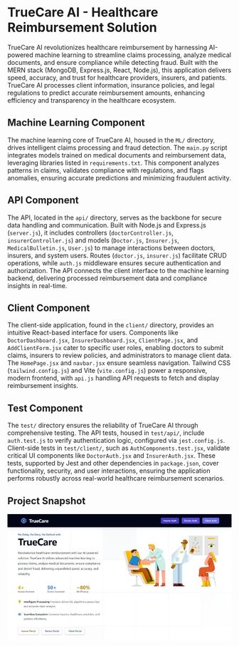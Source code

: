 # TrueCare AI - Healthcare Reimbursement Solution

TrueCare AI revolutionizes healthcare reimbursement by harnessing AI-powered machine learning to streamline claims processing, analyze medical documents, and ensure compliance while detecting fraud. Built with the MERN stack (MongoDB, Express.js, React, Node.js), this application delivers speed, accuracy, and trust for healthcare providers, insurers, and patients. TrueCare AI processes client information, insurance policies, and legal regulations to predict accurate reimbursement amounts, enhancing efficiency and transparency in the healthcare ecosystem.

## Machine Learning Component

The machine learning core of TrueCare AI, housed in the `ML/` directory, drives intelligent claims processing and fraud detection. The `main.py` script integrates models trained on medical documents and reimbursement data, leveraging libraries listed in `requirements.txt`. This component analyzes patterns in claims, validates compliance with regulations, and flags anomalies, ensuring accurate predictions and minimizing fraudulent activity.

## API Component

The API, located in the `api/` directory, serves as the backbone for secure data handling and communication. Built with Node.js and Express.js (`server.js`), it includes controllers (`doctorController.js`, `insurerController.js`) and models (`Doctor.js`, `Insurer.js`, `MedicalBulletin.js`, `User.js`) to manage interactions between doctors, insurers, and system users. Routes (`doctor.js`, `insurer.js`) facilitate CRUD operations, while `auth.js` middleware ensures secure authentication and authorization. The API connects the client interface to the machine learning backend, delivering processed reimbursement data and compliance insights in real-time.

## Client Component

The client-side application, found in the `client/` directory, provides an intuitive React-based interface for users. Components like `DoctorDashboard.jsx`, `InsurerDashboard.jsx`, `ClientPage.jsx`, and `AddClientForm.jsx` cater to specific user roles, enabling doctors to submit claims, insurers to review policies, and administrators to manage client data. The `HomePage.jsx` and `navbar.jsx` ensure seamless navigation. Tailwind CSS (`tailwind.config.js`) and Vite (`vite.config.js`) power a responsive, modern frontend, with `api.js` handling API requests to fetch and display reimbursement insights.

## Test Component

The `test/` directory ensures the reliability of TrueCare AI through comprehensive testing. The API tests, housed in `test/api/`, include `auth.test.js` to verify authentication logic, configured via `jest.config.js`. Client-side tests in `test/client/`, such as `AuthComponents.test.jsx`, validate critical UI components like `DoctorAuth.jsx` and `InsurerAuth.jsx`. These tests, supported by Jest and other dependencies in `package.json`, cover functionality, security, and user interactions, ensuring the application performs robustly across real-world healthcare reimbursement scenarios.

## Project Snapshot

![TrueCare AI Interface](./client/src/assets/demo.jpg)
